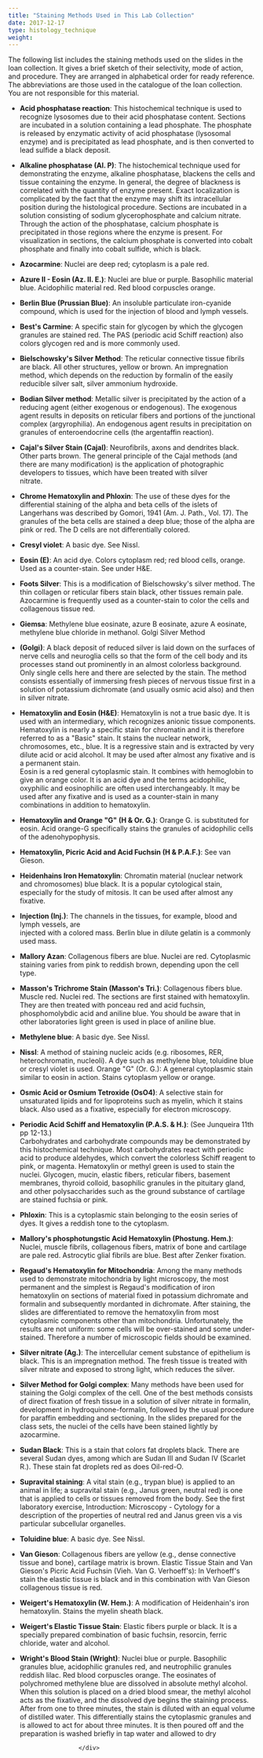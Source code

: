```yaml
---
title: "Staining Methods Used in This Lab Collection"
date: 2017-12-17
type: histology_technique
weight: 
---
```

<div class="entrybody">
						<p>The following list includes the staining methods used on the slides in the loan collection. It gives a brief sketch of their selectivity, mode of action, and procedure. They are arranged in alphabetical order for ready reference. The abbreviations are those used in the catalogue of the loan collection. You are not responsible for this material.</p>


<ul>
<li><b>Acid phosphatase reaction</b>: This histochemical technique is used to recognize lysosomes due to their acid phosphatase content. Sections are incubated in a solution containing a lead phosphate. The phosphate is released by enzymatic activity of acid phosphatase (lysosomal enzyme) and is precipitated as lead phosphate, and is then converted to lead sulfide a black deposit.</li>
</ul>




<ul>
<li><b>Alkaline phosphatase (Al. P)</b>: The histochemical technique used for demonstrating the enzyme, alkaline phosphatase, blackens the cells and tissue containing the enzyme. In general, the degree of blackness is correlated with the quantity of enzyme present. Exact localization is complicated by the fact that the enzyme may shift its intracellular position during the histological procedure. Sections are incubated in a solution consisting of sodium glycerophosphate and calcium nitrate. Through the action of the phosphatase, calcium phosphate is precipitated in those regions where the enzyme is present. For visualization in sections, the calcium phosphate is converted into cobalt phosphate and finally into cobalt sulfide, which is black.</li>
</ul>




<ul>
<li><b>Azocarmine</b>: Nuclei are deep red; cytoplasm is a pale red.</li>
</ul>




<ul>
<li><b>Azure II - Eosin (Az. <span class="caps">II.</span> E.)</b>: Nuclei are blue or purple. Basophilic material blue. Acidophilic material red. Red blood corpuscles orange.</li>
</ul>




<ul>
<li><b>Berlin Blue (Prussian Blue)</b>: An insoluble particulate iron-cyanide compound, which is used for the injection of blood and lymph vessels.</li>
</ul>




<ul>
<li><b>Best's Carmine</b>: A specific stain for glycogen by which the glycogen granules are stained red. The <span class="caps">PAS </span>(periodic acid Schiff reaction) also colors glycogen red and is more commonly used.</li>
</ul>




<ul>
<li><b>Bielschowsky's Silver Method</b>: The reticular connective tissue fibrils are black. All other structures, yellow or brown. An impregnation method, which depends on the reduction by formalin of the easily reducible silver salt, silver ammonium hydroxide.</li>
</ul>




<ul>
<li><b>Bodian Silver method</b>: Metallic silver is precipitated by the action of a reducing agent (either exogenous or endogenous). The exogenous agent results in deposits on reticular fibers and portions of the junctional complex (argyrophilia). An endogenous agent results in precipitation on granules of enteroendocrine cells (the argentaffin reaction).</li>
</ul>




<ul>
<li><b>Cajal's Silver Stain (Cajal)</b>: Neurofibrils, axons and dendrites black. Other parts brown. The general principle of the Cajal methods (and there are many modification) is the application of photographic developers to tissues, which have been treated with silver <br>
nitrate.</li>
</ul>




<ul>
<li><b>Chrome Hematoxylin and Phloxin</b>: The use of these dyes for the differential staining of the alpha and beta cells of the islets of Langerhans was described by Gomori, 1941 (Am. J. Path., Vol. 17). The granules of the beta cells are stained a deep blue; those of the alpha are pink or red. The D cells are not differentially colored.</li>
</ul>




<ul>
<li><b>Cresyl violet</b>: A basic dye. See Nissl.</li>
</ul>




<ul>
<li><b>Eosin (E)</b>: An acid dye. Colors cytoplasm red; red blood cells, orange. Used as a counter-stain. See under <span class="caps">H&amp;E.</span></li>
</ul>




<ul>
<li><b>Foots Silver</b>: This is a modification of Bielschowsky's silver method. The thin collagen or reticular fibers stain black, other tissues remain pale. Azocarmine is frequently used as a counter-stain to color the cells and collagenous tissue red.</li>
</ul>




<ul>
<li><b>Giemsa</b>: Methylene blue eosinate, azure B eosinate, azure A eosinate, methylene blue chloride in methanol. Golgi Silver Method</li>
</ul>




<ul>
<li><b>(Golgi)</b>: A black deposit of reduced silver is laid down on the surfaces of nerve cells and neuroglia cells so that the form of the cell body and its processes stand out prominently in an almost colorless background. Only single cells here and there are selected by the stain. The method consists essentially of immersing fresh pieces of nervous tissue first in a solution of potassium dichromate (and usually osmic acid also) and then in silver nitrate.</li>
</ul>




<ul>
<li><b>Hematoxylin and Eosin (H&amp;E)</b>: Hematoxylin is not a true basic dye. It is used with an intermediary, which recognizes anionic tissue components. Hematoxylin is nearly a specific stain for chromatin and it is therefore referred to as a "Basic" stain. It stains the nuclear network, chromosomes, etc., blue. It is a regressive stain and is extracted by very dilute acid or acid alcohol. It may be used after almost any fixative and is a permanent stain. <br>
Eosin is a red general cytoplasmic stain. It combines with hemoglobin to give an orange color. It is an acid dye and the terms acidophilic, oxyphilic and eosinophilic are often used interchangeably. It may be used after any fixative and is used as a counter-stain in many combinations in addition to hematoxylin.</li>
</ul>




<ul>
<li><b>Hematoxylin and Orange "G" (H &amp; Or. G.)</b>: Orange G. is substituted for eosin. Acid orange-G specifically stains the granules of acidophilic cells of the adenohypophysis.</li>
</ul>




<ul>
<li><b>Hematoxylin, Picric Acid and Acid Fuchsin (H &amp; <span class="caps">P.A.F.</span>)</b>: See van Gieson.</li>
</ul>




<ul>
<li><b>Heidenhains Iron Hematoxylin</b>: Chromatin material (nuclear network and chromosomes) blue black. It is a popular cytological stain, especially for the study of mitosis. It can be used after almost any fixative.</li>
</ul>




<ul>
<li><b>Injection (Inj.)</b>: The channels in the tissues, for example, blood and lymph vessels, are <br>
injected with a colored mass. Berlin blue in dilute gelatin is a commonly used mass.</li>
</ul>




<ul>
<li><b>Mallory Azan</b>: Collagenous fibers are blue. Nuclei are red. Cytoplasmic staining varies from pink to reddish brown, depending upon the cell type.</li>
</ul>




<ul>
<li><b>Masson's Trichrome Stain (Masson's Tri.)</b>: Collagenous fibers blue. Muscle red. Nuclei red. The sections are first stained with hematoxylin. They are then treated with ponceau red and acid fuchsin, phosphomolybdic acid and aniline blue. You should be aware that in other laboratories light green is used in place of aniline blue.</li>
</ul>




<ul>
<li><b>Methylene blue</b>: A basic dye. See Nissl.</li>
</ul>




<ul>
<li><b>Nissl</b>: A method of staining nucleic acids (e.g. ribosomes, <span class="caps">RER, </span>heterochromatin, nucleoli). A dye such as methylene blue, toluidine blue or cresyl violet is used. Orange "G" (Or. G.): A general cytoplasmic stain similar to eosin in action. Stains cytoplasm yellow or orange.</li>
</ul>




<ul>
<li><b>Osmic Acid or Osmium Tetroxide (OsO4)</b>: A selective stain for unsaturated lipids and for lipoproteins such as myelin, which it stains black. Also used as a fixative, especially for electron microscopy.</li>
</ul>




<ul>
<li><b>Periodic Acid Schiff and Hematoxylin (P.A.S. &amp; H.)</b>: (See Junqueira 11th pp 12-13.) <br>
Carbohydrates and carbohydrate compounds may be demonstrated by this histochemical technique. Most carbohydrates react with periodic acid to produce aldehydes, which convert the colorless Schiff reagent to pink, or magenta. Hematoxylin or methyl green is used to stain the nuclei. Glycogen, mucin, elastic fibers, reticular fibers, basement membranes, thyroid colloid, basophilic granules in the pituitary gland, and other polysaccharides such as the ground substance of cartilage are stained fuchsia or pink.</li>
</ul>




<ul>
<li><b>Phloxin</b>: This is a cytoplasmic stain belonging to the eosin series of dyes. It gives a reddish tone to the cytoplasm.</li>
</ul>




<ul>
<li><b>Mallory's phosphotungstic Acid Hematoxylin (Phostung. Hem.)</b>: Nuclei, muscle fibrils, collagenous fibers, matrix of bone and cartilage are pale red. Astrocytic glial fibrils are blue. Best after Zenker fixation.</li>
</ul>




<ul>
<li><b>Regaud's Hematoxylin for Mitochondria</b>: Among the many methods used to demonstrate mitochondria by light microscopy, the most permanent and the simplest is Regaud's modification of iron hematoxylin on sections of material fixed in potassium dichromate and formalin and subsequently mordanted in dichromate. After staining, the slides are differentiated to remove the hematoxylin from most cytoplasmic components other than mitochondria. Unfortunately, the results are not uniform: some cells will be over-stained and some under-stained. Therefore a number of microscopic fields should be examined.</li>
</ul>




<ul>
<li><b>Silver nitrate (Ag.)</b>: The intercellular cement substance of epithelium is black. This is an impregnation method. The fresh tissue is treated with silver nitrate and exposed to strong light, which reduces the silver.</li>
</ul>




<ul>
<li><b>Silver Method for Golgi complex</b>: Many methods have been used for staining the Golgi complex of the cell. One of the best methods consists of direct fixation of fresh tissue in a solution of silver nitrate in formalin, development in hydroquinone-formalin, followed by the usual procedure for paraffin embedding and sectioning. In the slides prepared for the class sets, the nuclei of the cells have been stained lightly by azocarmine.</li>
</ul>




<ul>
<li><b>Sudan Black</b>: This is a stain that colors fat droplets black. There are several Sudan dyes, among which are Sudan <span class="caps">III </span>and Sudan IV (Scarlet R.). These stain fat droplets red as does Oil-red-O.</li>
</ul>




<ul>
<li><b>Supravital staining</b>: A vital stain (e.g., trypan blue) is applied to an animal in life; a supravital stain (e.g., Janus green, neutral red) is one that is applied to cells or tissues removed from the body. See the first laboratory exercise, Introduction: Microscopy - Cytology for a description of the properties of neutral red and Janus green vis a vis particular subcellular organelles.</li>
</ul>




<ul>
<li><b>Toluidine blue</b>: A basic dye. See Nissl.</li>
</ul>




<ul>
<li><b>Van Gieson</b>: Collagenous fibers are yellow (e.g., dense connective tissue and bone), cartilage matrix is brown. Elastic Tissue Stain and Van Gieson's Picric Acid Fuchsin (Vieh. Van G. Verhoeff's): In Verhoeff's stain the elastic tissue is black and in this combination with Van Gieson collagenous tissue is red.</li>
</ul>




<ul>
<li><b>Weigert's Hematoxylin (W. Hem.)</b>: A modification of Heidenhain's iron hematoxylin. Stains the myelin sheath black.</li>
</ul>




<ul>
<li><b>Weigert's Elastic Tissue Stain</b>: Elastic fibers purple or black. It is a specially prepared combination of basic fuchsin, resorcin, ferric chloride, water and alcohol.</li>
</ul>




<ul>
<li><b>Wright's Blood Stain (Wright)</b>: Nuclei blue or purple. Basophilic granules blue, acidophilic granules red, and neutrophilic granules reddish lilac. Red blood corpuscles orange. The eosinates of polychromed methylene blue are dissolved in absolute methyl alcohol. When this solution is placed on a dried blood smear, the methyl alcohol acts as the fixative, and the dissolved dye begins the staining process. After from one to three minutes, the stain is diluted with an equal volume of distilled water. This differentially stains the cytoplasmic granules and is allowed to act for about three minutes. It is then poured off and the preparation is washed briefly in tap water and allowed to dry</li>
</ul>


						
						
						</div>